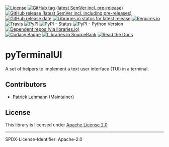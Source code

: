 [![License](https://img.shields.io/badge/Apache%20License,%202.0-bd0000.svg?longCache=true&label=code%20license&logo=Apache&logoColor=D22128)](LICENSE.md)
[![GitHub tag (latest SemVer incl. pre-release)](https://img.shields.io/github/v/tag/Paebbels/pyTerminalUI?logo=GitHub&include_prereleases)](https://github.com/Paebbels/pyTerminalUI/tags)
[![GitHub release (latest SemVer incl. including pre-releases)](https://img.shields.io/github/v/release/Paebbels/pyTerminalUI?logo=GitHub&include_prereleases)](https://github.com/Paebbels/pyTerminalUI/releases/latest)
[![GitHub release date](https://img.shields.io/github/release-date/Paebbels/pyTerminalUI?logo=GitHub&)](https://github.com/Paebbels/pyTerminalUI/releases)
[![Libraries.io status for latest release](https://img.shields.io/librariesio/release/pypi/pyTerminalUI)](https://libraries.io/github/Paebbels/pyTerminalUI)
[![Requires.io](https://img.shields.io/requires/github/Paebbels/pyTerminalUI)](https://requires.io/github/Paebbels/pyTerminalUI/requirements/?branch=master)  
[![Travis](https://img.shields.io/travis/com/Paebbels/pyTerminalUI?logo=Travis)](https://travis-ci.com/Paebbels/pyTerminalUI)
[![PyPI](https://img.shields.io/pypi/v/pyTerminalUI?logo=PyPI)](https://pypi.org/project/pyTerminalUI/)
![PyPI - Status](https://img.shields.io/pypi/status/pyTerminalUI?logo=PyPI)
![PyPI - Python Version](https://img.shields.io/pypi/pyversions/pyTerminalUI?logo=PyPI)
[![Dependent repos (via libraries.io)](https://img.shields.io/librariesio/dependent-repos/pypi/pyTerminalUI)](https://github.com/Paebbels/pyTerminalUI/network/dependents)  
[![Codacy Badge](https://api.codacy.com/project/badge/Grade/e8a1b6e33d564f82927235e17fb26e93)](https://www.codacy.com/manual/Paebbels/pyTerminalUI)
[![Libraries.io SourceRank](https://img.shields.io/librariesio/sourcerank/pypi/pyTerminalUI)](https://libraries.io/github/Paebbels/pyTerminalUI/sourcerank)
[![Read the Docs](https://img.shields.io/readthedocs/pyterminalui)](https://pyTerminalUI.readthedocs.io/en/latest/)

<!-- [![Documentation License](https://img.shields.io/badge/Attribution--4.0-66b0d3.svg?longCache=true&label=Creative%20Commons&logo=creative%20commons&logoColor=fff)] (https://pyTerminalUI.readthedocs.io/en/latest/) -->

# pyTerminalUI

A set of helpers to implement a text user interface (TUI) in a terminal.


## Contributors

* [Patrick Lehmann](https://github.com/Paebbels) (Maintainer)


## License

This library is licensed under [Apache License 2.0](LICENSE.md)

-------------------------

SPDX-License-Identifier: Apache-2.0
